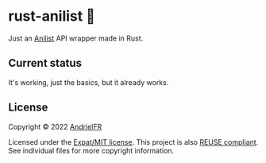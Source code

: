 # rust-anilist 🚀

Just an [Anilist](https://anilist.co/) API wrapper made in Rust.

## Current status

It's working, just the basics, but it already works.

## License

Copyright © 2022 [AndrielFR](https://github.com/AndrielFR)

Licensed under the [Expat/MIT license](LICENSE).
This project is also [REUSE compliant](https://reuse.software/).
See individual files for more copyright information.
